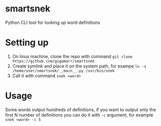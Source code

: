 # smartsnek
Python CLI tool for looking up word definitions

# Setting up

1. On linux machine, clone the repo with command `git clone https://github.com/gigamarr/smartsnek`
2. Create symlink and place it on the system path, for exampe `ln -s /home/user/smartsnek/__main__.py /usr/bin/snek`
3. Call it with command `snek <word>`

# Usage

Some words output hundreds of definitions, if you want to output only the first N number of definitions you can do it with `-c` argument, for example `snek <word> -c 5`

